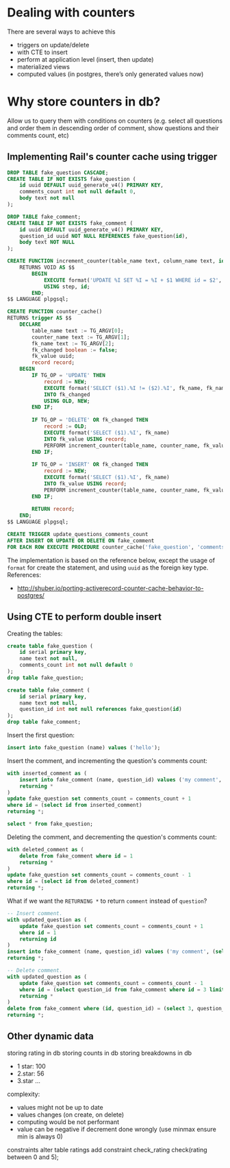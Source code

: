 # Dealing with counters

There are several ways to achieve this
- triggers on update/delete
- with CTE to insert
- perform at application level (insert, then update)
- materialized views
- computed values (in postgres, there’s only generated values now)

# Why store counters in db?
Allow us to query them with conditions on counters (e.g. select all questions and order them in descending order of comment, show questions and their comments count, etc)

## Implementing Rail's counter cache using trigger

```sql
DROP TABLE fake_question CASCADE;
CREATE TABLE IF NOT EXISTS fake_question (
	id uuid DEFAULT uuid_generate_v4() PRIMARY KEY,
	comments_count int not null default 0,
	body text not null
);

DROP TABLE fake_comment;
CREATE TABLE IF NOT EXISTS fake_comment (
	id uuid DEFAULT uuid_generate_v4() PRIMARY KEY,
	question_id uuid NOT NULL REFERENCES fake_question(id),
	body text NOT NULL
);

CREATE FUNCTION increment_counter(table_name text, column_name text, id uuid, step integer)
	RETURNS VOID AS $$
		BEGIN
			EXECUTE format('UPDATE %I SET %I = %I + $1 WHERE id = $2', table_name, column_name, column_name)
			USING step, id;
		END;
$$ LANGUAGE plpgsql;

CREATE FUNCTION counter_cache()
RETURNS trigger AS $$
	DECLARE
		table_name text := TG_ARGV[0];
		counter_name text := TG_ARGV[1];
		fk_name text := TG_ARGV[2];
		fk_changed boolean := false;
		fk_value uuid;
		record record;
	BEGIN
		IF TG_OP = 'UPDATE' THEN
			record := NEW;
			EXECUTE format('SELECT ($1).%I != ($2).%I', fk_name, fk_name)
			INTO fk_changed
			USING OLD, NEW;
		END IF;
		
		IF TG_OP = 'DELETE' OR fk_changed THEN
			record := OLD;
			EXECUTE format('SELECT ($1).%I', fk_name)
			INTO fk_value USING record;
			PERFORM increment_counter(table_name, counter_name, fk_value, -1);
		END IF;
		
		IF TG_OP = 'INSERT' OR fk_changed THEN
			record := NEW;
			EXECUTE format('SELECT ($1).%I', fk_name)
			INTO fk_value USING record;
			PERFORM increment_counter(table_name, counter_name, fk_value, +1);
		END IF;
		
		RETURN record;
	END;
$$ LANGUAGE plpgsql;

CREATE TRIGGER update_questions_comments_count
AFTER INSERT OR UPDATE OR DELETE ON fake_comment
FOR EACH ROW EXECUTE PROCEDURE counter_cache('fake_question', 'comments_count', 'question_id');
```

The implementation is based on the reference below, except the usage of `format` for create the statement, and using `uuid` as the foreign key type.
References:
- http://shuber.io/porting-activerecord-counter-cache-behavior-to-postgres/


## Using CTE to perform double insert

Creating the tables:
```sql
create table fake_question (
	id serial primary key,
	name text not null,
	comments_count int not null default 0
);
drop table fake_question;

create table fake_comment (
	id serial primary key,
	name text not null,
	question_id int not null references fake_question(id)
);
drop table fake_comment;
```

Insert the first question:

```sql
insert into fake_question (name) values ('hello');
```

Insert the comment, and incrementing the question's comments count:
```sql
with inserted_comment as (
	insert into fake_comment (name, question_id) values ('my comment', 1)
	returning *
)
update fake_question set comments_count = comments_count + 1
where id = (select id from inserted_comment)
returning *;

select * from fake_question;
```

Deleting the comment, and decrementing the question's comments count:
```sql
with deleted_comment as (
	delete from fake_comment where id = 1
	returning *
)
update fake_question set comments_count = comments_count - 1
where id = (select id from deleted_comment)
returning *;
```

What if we want the `RETURNING *` to return `comment` instead of `question`?
```sql
-- Insert comment.
with updated_question as (
	update fake_question set comments_count = comments_count + 1
	where id = 1
	returning id
)
insert into fake_comment (name, question_id) values ('my comment', (select id from updated_question))
returning *;

-- Delete comment.
with updated_question as (
	update fake_question set comments_count = comments_count - 1
	where id = (select question_id from fake_comment where id = 3 limit 1)
	returning *
)
delete from fake_comment where (id, question_id) = (select 3, question_id from updated_question)
returning *;
```


## Other dynamic data

storing rating in db
storing counts in db
storing breakdowns in db
- 1 star: 100
- 2.star: 56
- 3.star …


complexity: 
- values might not be up to date
- values changes (on create, on delete)
- computing would be not performant
- value can be negative if decrement done wrongly (use minmax ensure min is always 0)


constraints
alter table ratings add constraint check_rating check(rating between 0 and 5);
